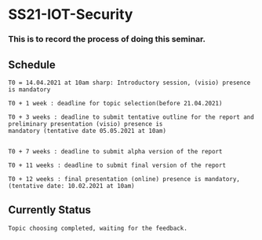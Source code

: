 # SS21-IOT-Security
### This is to record the process of doing this seminar.

## Schedule
    T0 = 14.04.2021 at 10am sharp: Introductory session, (visio) presence is mandatory

    T0 + 1 week : deadline for topic selection(before 21.04.2021)

    T0 + 3 weeks : deadline to submit tentative outline for the report and preliminary presentation (visio) presence is 
    mandatory (tentative date 05.05.2021 at 10am)


    T0 + 7 weeks : deadline to submit alpha version of the report

    T0 + 11 weeks : deadline to submit final version of the report   

    T0 + 12 weeks : final presentation (online) presence is mandatory, (tentative date: 10.02.2021 at 10am)

## Currently Status
    Topic choosing completed, waiting for the feedback.